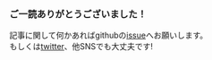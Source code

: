 ### ご一読ありがとうございました！  

記事に関して何かあればgithubの[issue](https://github.com/masayannuu/LIVE-WITH-C/issues/new)へお願いします。  
もしくは[twitter](https://twitter.com/masayannu)、他SNSでも大丈夫です!  
